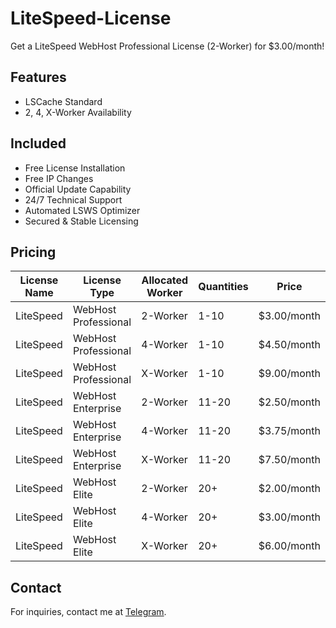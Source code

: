 # LiteSpeed-License
Get a LiteSpeed WebHost Professional License (2-Worker) for $3.00/month!

## Features
- LSCache Standard
- 2, 4, X-Worker Availability

## Included
- Free License Installation
- Free IP Changes
- Official Update Capability
- 24/7 Technical Support
- Automated LSWS Optimizer
- Secured & Stable Licensing

## Pricing

| License Name | License Type          | Allocated Worker | Quantities | Price          |
|--------------|-----------------------|-------------------|------------|----------------|
| LiteSpeed    | WebHost Professional  | 2-Worker          | 1-10       | $3.00/month   |
| LiteSpeed    | WebHost Professional  | 4-Worker          | 1-10       | $4.50/month   |
| LiteSpeed    | WebHost Professional  | X-Worker          | 1-10       | $9.00/month   |
| LiteSpeed    | WebHost Enterprise    | 2-Worker          | 11-20      | $2.50/month   |
| LiteSpeed    | WebHost Enterprise    | 4-Worker          | 11-20      | $3.75/month   |
| LiteSpeed    | WebHost Enterprise    | X-Worker          | 11-20      | $7.50/month   |
| LiteSpeed    | WebHost Elite         | 2-Worker          | 20+        | $2.00/month   |
| LiteSpeed    | WebHost Elite         | 4-Worker          | 20+        | $3.00/month   |
| LiteSpeed    | WebHost Elite         | X-Worker          | 20+        | $6.00/month   |

## Contact

For inquiries, contact me at [Telegram](https://t.me/juNIOr_d3v).
